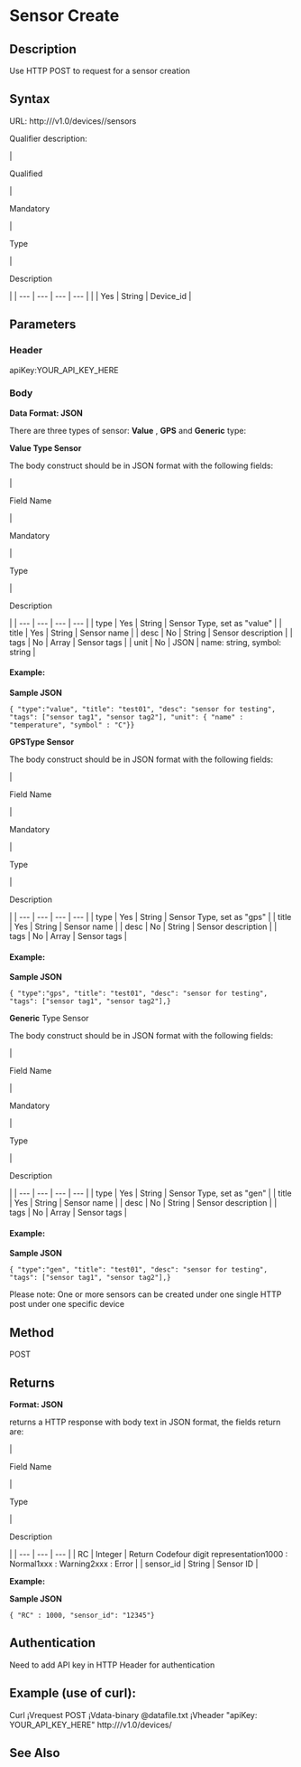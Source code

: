 # Sensor Create

## Description

Use HTTP POST to request for a sensor creation

## Syntax

URL: http:///v1.0/devices//sensors

Qualifier description:

|

Qualified

 |

Mandatory

 |

Type

 |

Description

 |
| --- | --- | --- | --- |
|  | Yes | String | Device\_id |

## Parameters

### Header

apiKey:YOUR\_API\_KEY\_HERE

### Body

**Data Format: JSON**

There are three types of sensor: **Value** , **GPS** and **Generic** type:

**Value Type Sensor**

The body construct should be in JSON format with the following fields:

|

Field Name

 |

Mandatory

 |

Type

 |

Description

 |
| --- | --- | --- | --- |
| type | Yes | String | Sensor Type, set as "value" |
| title | Yes | String | Sensor name |
| desc | No | String | Sensor description |
| tags | No | Array | Sensor tags |
| unit | No | JSON | name: string, symbol: string |

#### Example:

**Sample JSON**

```
{ "type":"value", "title": "test01", "desc": "sensor for testing", "tags": ["sensor tag1", "sensor tag2"], "unit": { "name" : "temperature", "symbol" : "C"}}
```

**GPSType Sensor**

The body construct should be in JSON format with the following fields:

|

Field Name

 |

Mandatory

 |

Type

 |

Description

 |
| --- | --- | --- | --- |
| type | Yes | String | Sensor Type, set as "gps" |
| title | Yes | String | Sensor name |
| desc | No | String | Sensor description |
| tags | No | Array | Sensor tags |

#### Example:

**Sample JSON**

```
{ "type":"gps", "title": "test01", "desc": "sensor for testing", "tags": ["sensor tag1", "sensor tag2"],}
```

**Generic** Type Sensor

The body construct should be in JSON format with the following fields:

|

Field Name

 |

Mandatory

 |

Type

 |

Description

 |
| --- | --- | --- | --- |
| type | Yes | String | Sensor Type, set as "gen" |
| title | Yes | String | Sensor name |
| desc | No | String | Sensor description |
| tags | No | Array | Sensor tags |

#### Example:

**Sample JSON**

```
{ "type":"gen", "title": "test01", "desc": "sensor for testing", "tags": ["sensor tag1", "sensor tag2"],}
```

Please note: One or more sensors can be created under one single HTTP post under one specific device

## Method

POST

## Returns

**Format: JSON**

returns a HTTP response with body text in JSON format, the fields return are:

|

Field Name

 |

Type

 |

Description

 |
| --- | --- | --- |
| RC | Integer | Return Codefour digit representation1000 : Normal1xxx : Warning2xxx : Error |
| sensor\_id | String | Sensor ID |

**Example:**

**Sample JSON**

```
{ "RC" : 1000, "sensor_id": "12345"}
```

## Authentication

Need to add API key in HTTP Header for authentication

## Example (use of curl):

Curl ¡Vrequest POST ¡Vdata-binary @datafile.txt ¡Vheader "apiKey: YOUR\_API\_KEY\_HERE" http:///v1.0/devices/

## See Also


